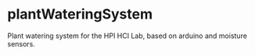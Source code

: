 plantWateringSystem
===================

Plant watering system for the HPI HCI Lab, based on arduino and moisture sensors.

